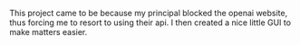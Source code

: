 This project came to be because my principal blocked the openai website, thus forcing me to resort to using their api. I then created a nice little GUI to make matters easier. 
